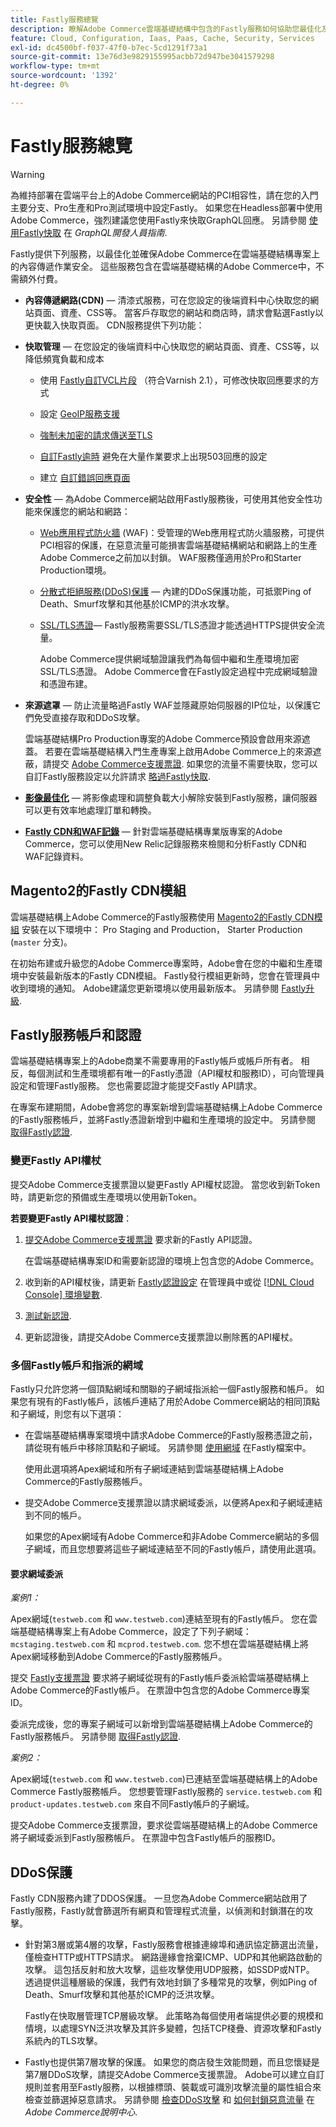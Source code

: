 ```yaml
---
title: Fastly服務總覽
description: 瞭解Adobe Commerce雲端基礎結構中包含的Fastly服務如何協助您最佳化及保護Adobe Commerce網站的內容傳遞作業。
feature: Cloud, Configuration, Iaas, Paas, Cache, Security, Services
exl-id: dc4500bf-f037-47f0-b7ec-5cd1291f73a1
source-git-commit: 13e76d3e9829155995acbb72d947be3041579298
workflow-type: tm+mt
source-wordcount: '1392'
ht-degree: 0%

---
```


# Fastly服務總覽

>[!WARNING]
>
>為維持部署在雲端平台上的Adobe Commerce網站的PCI相容性，請在您的入門主要分支、Pro生產和Pro測試環境中設定Fastly。 如果您在Headless部署中使用Adobe Commerce，強烈建議您使用Fastly來快取GraphQL回應。 另請參閱 [使用Fastly快取](https://developer.adobe.com/commerce/webapi/graphql/usage/caching/#caching-with-fastly) 在 *GraphQL開發人員指南*.

Fastly提供下列服務，以最佳化並確保Adobe Commerce在雲端基礎結構專案上的內容傳遞作業安全。 這些服務包含在雲端基礎結構的Adobe Commerce中，不需額外付費。

- **內容傳遞網路(CDN)** — 清漆式服務，可在您設定的後端資料中心快取您的網站頁面、資產、CSS等。 當客戶存取您的網站和商店時，請求會點選Fastly以更快載入快取頁面。 CDN服務提供下列功能：

- **快取管理** — 在您設定的後端資料中心快取您的網站頁面、資產、CSS等，以降低頻寬負載和成本

   - 使用 [Fastly自訂VCL片段](fastly-vcl-custom-snippets.md) （符合Varnish 2.1），可修改快取回應要求的方式

   - 設定 [GeoIP服務支援](fastly-custom-cache-configuration.md#configure-geoip-handling)

   - [強制未加密的請求傳送至TLS](fastly-custom-cache-configuration.md#force-tls)

   - [自訂Fastly逾時](fastly-custom-cache-configuration.md#extend-fastly-timeout) 避免在大量作業要求上出現503回應的設定

   - 建立 [自訂錯誤回應頁面](fastly-custom-response.md)

- **安全性** — 為Adobe Commerce網站啟用Fastly服務後，可使用其他安全性功能來保護您的網站和網路：

   - [Web應用程式防火牆](fastly-waf-service.md) (WAF)：受管理的Web應用程式防火牆服務，可提供PCI相容的保護，在惡意流量可能損害雲端基礎結構網站和網路上的生產Adobe Commerce之前加以封鎖。 WAF服務僅適用於Pro和Starter Production環境。

   - [分散式拒絕服務(DDoS)保護](#ddos-protection) — 內建的DDoS保護功能，可抵禦Ping of Death、Smurf攻擊和其他基於ICMP的洪水攻擊。

   - [SSL/TLS憑證](fastly-configuration.md#provision-ssltls-certificates)— Fastly服務需要SSL/TLS憑證才能透過HTTPS提供安全流量。

     Adobe Commerce提供網域驗證讓我們為每個中繼和生產環境加密SSL/TLS憑證。 Adobe Commerce會在Fastly設定過程中完成網域驗證和憑證布建。

- **來源遮罩** — 防止流量略過Fastly WAF並隱藏原始伺服器的IP位址，以保護它們免受直接存取和DDoS攻擊。

  雲端基礎結構Pro Production專案的Adobe Commerce預設會啟用來源遮蓋。 若要在雲端基礎結構入門生產專案上啟用Adobe Commerce上的來源遮蔽，請提交 [Adobe Commerce支援票證](https://experienceleague.adobe.com/docs/commerce-knowledge-base/kb/help-center-guide/magento-help-center-user-guide.html#submit-ticket). 如果您的流量不需要快取，您可以自訂Fastly服務設定以允許請求 [略過Fastly快取](fastly-vcl-bypass-to-origin.md).

- **[影像最佳化](fastly-image-optimization.md)** — 將影像處理和調整負載大小解除安裝到Fastly服務，讓伺服器可以更有效率地處理訂單和轉換。

- **[Fastly CDN和WAF記錄](../monitor/new-relic-service.md#new-relic-log-management)** — 針對雲端基礎結構專業版專案的Adobe Commerce，您可以使用New Relic記錄服務來檢閱和分析Fastly CDN和WAF記錄資料。

## Magento2的Fastly CDN模組

雲端基礎結構上Adobe Commerce的Fastly服務使用 [Magento2的Fastly CDN模組] 安裝在以下環境中： Pro Staging and Production， Starter Production (`master` 分支)。

在初始布建或升級您的Adobe Commerce專案時，Adobe會在您的中繼和生產環境中安裝最新版本的Fastly CDN模組。 Fastly發行模組更新時，您會在管理員中收到環境的通知。 Adobe建議您更新環境以使用最新版本。 另請參閱 [Fastly升級](fastly-configuration.md#upgrade-the-fastly-module).

## Fastly服務帳戶和認證

雲端基礎結構專案上的Adobe商業不需要專用的Fastly帳戶或帳戶所有者。 相反，每個測試和生產環境都有唯一的Fastly憑證（API權杖和服務ID），可向管理員設定和管理Fastly服務。 您也需要認證才能提交Fastly API請求。

在專案布建期間，Adobe會將您的專案新增到雲端基礎結構上Adobe Commerce的Fastly服務帳戶，並將Fastly憑證新增到中繼和生產環境的設定中。 另請參閱 [取得Fastly認證](fastly-configuration.md#get-fastly-credentials).

### 變更Fastly API權杖

提交Adobe Commerce支援票證以變更Fastly API權杖認證。 當您收到新Token時，請更新您的預備或生產環境以使用新Token。

**若要變更Fastly API權杖認證**：

1. [提交Adobe Commerce支援票證](https://experienceleague.adobe.com/docs/commerce-knowledge-base/kb/help-center-guide/magento-help-center-user-guide.html#submit-ticket) 要求新的Fastly API認證。

   在雲端基礎結構專案ID和需要新認證的環境上包含您的Adobe Commerce。

1. 收到新的API權杖後，請更新 [Fastly認證設定](fastly-configuration.md#test-the-fastly-credentials) 在管理員中或從 [[!DNL Cloud Console] 環境變數](../project/overview.md#configure-environment).

1. [測試新認證](fastly-configuration.md#test-the-fastly-credentials).

1. 更新認證後，請提交Adobe Commerce支援票證以刪除舊的API權杖。

### 多個Fastly帳戶和指派的網域

Fastly只允許您將一個頂點網域和關聯的子網域指派給一個Fastly服務和帳戶。 如果您有現有的Fastly帳戶，該帳戶連結了用於Adobe Commerce網站的相同頂點和子網域，則您有以下選項：

- 在雲端基礎結構專案環境中請求Adobe Commerce的Fastly服務憑證之前，請從現有帳戶中移除頂點和子網域。 另請參閱 [使用網域] 在Fastly檔案中。

  使用此選項將Apex網域和所有子網域連結到雲端基礎結構上Adobe Commerce的Fastly服務帳戶。

- 提交Adobe Commerce支援票證以請求網域委派，以便將Apex和子網域連結到不同的帳戶。

  如果您的Apex網域有Adobe Commerce和非Adobe Commerce網站的多個子網域，而且您想要將這些子網域連結至不同的Fastly帳戶，請使用此選項。

#### 要求網域委派

*案例1：*

Apex網域(`testweb.com` 和 `www.testweb.com`)連結至現有的Fastly帳戶。 您在雲端基礎結構專案上有Adobe Commerce，設定了下列子網域： `mcstaging.testweb.com` 和 `mcprod.testweb.com`. 您不想在雲端基礎結構上將Apex網域移動到Adobe Commerce的Fastly服務帳戶。

提交 [Fastly支援票證] 要求將子網域從現有的Fastly帳戶委派給雲端基礎結構上Adobe Commerce的Fastly帳戶。 在票證中包含您的Adobe Commerce專案ID。

委派完成後，您的專案子網域可以新增到雲端基礎結構上Adobe Commerce的Fastly服務帳戶。 另請參閱 [取得Fastly認證](fastly-configuration.md#get-fastly-credentials).

*案例2：*

Apex網域(`testweb.com` 和 `www.testweb.com`)已連結至雲端基礎結構上的Adobe Commerce Fastly服務帳戶。 您想要管理Fastly服務的 `service.testweb.com` 和 `product-updates.testweb.com` 來自不同Fastly帳戶的子網域。

提交Adobe Commerce支援票證，要求從雲端基礎結構上的Adobe Commerce將子網域委派到Fastly服務帳戶。 在票證中包含Fastly帳戶的服務ID。

## DDoS保護

Fastly CDN服務內建了DDOS保護。 一旦您為Adobe Commerce網站啟用了Fastly服務，Fastly就會篩選所有網頁和管理程式流量，以偵測和封鎖潛在的攻擊。

- 針對第3層或第4層的攻擊，Fastly服務會根據連線埠和通訊協定篩選出流量，僅檢查HTTP或HTTPS請求。 網路邊緣會捨棄ICMP、UDP和其他網路啟動的攻擊。 這包括反射和放大攻擊，這些攻擊使用UDP服務，如SSDP或NTP。 透過提供這種層級的保護，我們有效地封鎖了多種常見的攻擊，例如Ping of Death、Smurf攻擊和其他基於ICMP的泛洪攻擊。

  Fastly在快取層管理TCP層級攻擊。 此策略為每個使用者端提供必要的規模和情境，以處理SYN泛洪攻擊及其許多變體，包括TCP棧疊、資源攻擊和Fastly系統內的TLS攻擊。

- Fastly也提供第7層攻擊的保護。 如果您的商店發生效能問題，而且您懷疑是第7層DDoS攻擊，請提交Adobe Commerce支援票證。 Adobe可以建立自訂規則並套用至Fastly服務，以根據標頭、裝載或可識別攻擊流量的屬性組合來檢查並篩選掉惡意請求。 另請參閱 [檢查DDoS攻擊] 和 [如何封鎖惡意流量] 在 *Adobe Commerce說明中心*.

<!--Link definitions-->

[Caching with Fastly]: https://developer.adobe.com/commerce/webapi/graphql/usage/caching/#caching-with-fastly

[檢查DDoS攻擊]: https://experienceleague.adobe.com/docs/commerce-knowledge-base/kb/troubleshooting/miscellaneous/checking-for-ddos-attack-from-cli.html

[Magento2的Fastly CDN模組]: https://github.com/fastly/fastly-magento2

[Fastly支援票證]: https://docs.fastly.com/products/support-description-and-sla#support-requests

[如何封鎖惡意流量]: https://experienceleague.adobe.com/docs/commerce-knowledge-base/kb/how-to/block-malicious-traffic-for-magento-commerce-on-fastly-level.html

[使用網域]: https://docs.fastly.com/en/guides/working-with-domains
